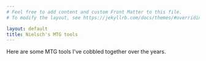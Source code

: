 ```yaml
---
# Feel free to add content and custom Front Matter to this file.
# To modify the layout, see https://jekyllrb.com/docs/themes/#overriding-theme-defaults

layout: default
title: Nielsch's MTG tools
---
```

Here are some MTG tools I've cobbled together over the years.
